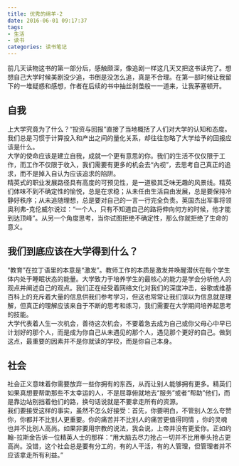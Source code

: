 ```yaml
---
title: 优秀的绵羊-2
date: 2016-06-01 09:17:37
tags:
- 生活
- 读书
categories: 读书笔记
---
```

前几天读物这书的第一部分后，感触颇深，像追剧一样这几天又把这书读完了。想想自己大学时候美剧没少追，书倒是没怎么追，真是不合理。在第一部时候让我留下的一堆疑惑和感想，作者在后续的书中抽丝剥茧般一一道来，让我茅塞顿开。  
## 自我
上大学究竟为了什么？“投资与回报”直接了当地概括了人们对大学的认知和态度。我们总是习惯于计算投入和产出之间的量化关系，却往往忽略了大学给予的回报应该是什么。  
大学的使命应该是建立自我，成就一个更有意思的你。我们的生活不仅仅限于工作，而工作不仅限于收入，我们需要有更多的机会去“內视”，去思考自己真正的追求，而不是掉入自认为应该追求的陷阱。  
精英式的职业发展路径具有高度的可预见性，是一道极其乏味无趣的风景线。精英们体味不到不确定性的愉悦，总是在求稳；从未任由生活自由发展，总是要保持冷静好秩序；从未追随理想，总是要对自己的一言一行完全负责。英国杰出军事将领奥利弗-克伦威尔说过：“一个人，只有不知道自己的路将伸向何方的时候，他才能到达顶峰”。从另一个角度思考，当你试图拒绝不确定性，那么你就拒绝了生命的意义。  
## 我们到底应该在大学得到什么？
“教育”在拉丁语里的本意是“激发”。教师工作的本质是激发并唤醒潜伏在每个学生体内处于睡眠状态的能量。大学致力于培养学生的最核心的能力是学会分析他人的观点并阐述自己的观点。我们正在经受着网络文化对我们的深度冲击，谷歌或维基百科上的充斥着大量的信息供我们参考学习，但这也常常让我们误以为信息就是理解，但真正的理解应该来自于不断的思考和练习，我们需要在大学期间培养起思考的技能。  
大学代表着人生一次机会，善待这次机会，不要着急去成为自己或你父母心中早已计划好的那个人，而是成为你自己从未遇见的那个人，遇见那个更好的自己。做到这点，最重要的因素并不是你就读的学校，而是你自己本身。
## 社会
社会正义意味着你需要放弃一些你拥有的东西，从而让别人能够拥有更多。精英们如果真想要帮助那些不太幸运的人，不是屈尊俯就地去“服务”或者“帮助”他们，而是靠边站别挡着他们的路，换句话说就是不要拿走所有的资源。    
我们要接受这样的事实，虽然不怎么好接受：首先，你要明白，不管别人怎么夸赞你，你都并不比别人更重要。你的痛苦并不比别人的痛苦更值得同情
，你的灵魂也并不比别人高尚。如果非要用宗教的说法，我会说，上帝并没有更爱你。正如约翰-拉斯金告诉一位精英人士的那样：“用大脑去尽力抢占一切并不比用拳头抢占更高尚。没错，这个社会总是要有分工的，有的人干活，有的人管理，但管理者并不应该拿走所有利益。”
